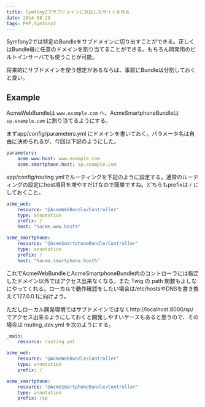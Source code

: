 ```yaml
---
title: Symfony2でサブドメインに対応したサイトを作る
date: 2014-08-28
tags: PHP,Symfony2
---
```


Symfony2では特定のBundleをサブドメインに切り出すことができる。正しくはBundle毎に任意のドメインを割り当てることができる。もちろん開発用のビルトインサーバでも使うことが可能。

将来的にサブドメインを使う想定があるならば、事前にBundleは分割しておくと良い。

## Example

AcmeWebBundleは `www.example.com` へ、AcmeSmartphoneBundleは `sp.example.com` に割り当てるようにする。

まずapp/config/parameters.yml にドメインを書いておく。パラメータ名は自由に決められるが、今回は下記のようにした。

```yaml
parameters:
    acme.www.host: www.example.com
    acme.smartphone.host: sp.example.com
```

app/config/routing.ymlでルーティングを下記のように設定する。通常のルーティングの設定にhost項目を増やすだけなので簡単ですね。どちらもprefixは `/` にしておくこと。

```yaml
acme_web:
    resource: "@AcmeWebBundle/Controller"
    type: annotation
    prefix: /
    host: "%acme.www.host%"

acme_smartphone:
    resource: "@AcmeSmartphoneBundle/Controller"
    type: annotation
    prefix: /
    host: "%acme.smartphone.host%"
```

これでAcmeWebBundleとAcmeSmartphoneBundle内のコントローラには指定したドメイン以外ではアクセス出来なくなる。また Twig の path 関数もよしなにやってくれる。ローカルで動作確認をしたい場合は/etc/hostsやDNSを書き換えて127.0.0.1に向けよう。

ただしローカル開発環境ではサブドメインではなくhttp://localhost:8000/sp/ でアクセス出来るようにしておくと開発しやすいケースもあると思うので、その場合は routing\_dev.yml を次のようにする。

```yaml
_main:
    resource: routing.yml

acme_web:
    resource: "@AcmeWebBundle/Controller"
    type: annotation
    prefix: /

acme_smartphone:
    resource: "@AcmeSmartphoneBundle/Controller"
    type: annotation
    prefix: /sp
```
